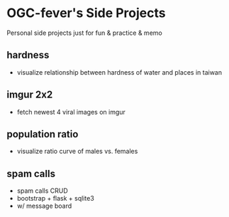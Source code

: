 # OGC-fever's Side Projects

Personal side projects just for fun & practice & memo

## hardness
- visualize relationship between hardness of water and places in taiwan

## imgur 2x2
- fetch newest 4 viral images on imgur

## population ratio
- visualize ratio curve of males vs. females

## spam calls
- spam calls CRUD 
- bootstrap + flask + sqlite3
- w/ message board